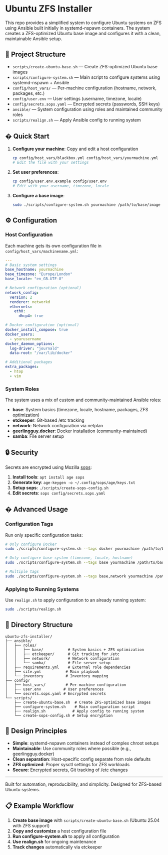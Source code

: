 # Ubuntu ZFS Installer

This repo provides a simplified system to configure Ubuntu systems on ZFS using Ansible built initially in systemd-nspawn containers. The system creates a ZFS-optimized Ubuntu base image and configures it with a clean, maintainable Ansible setup.

## 🧱 Project Structure

- `scripts/create-ubuntu-base.sh` — Create ZFS-optimized Ubuntu base images
- `scripts/configure-system.sh` — Main script to configure systems using systemd-nspawn + Ansible
- `config/host_vars/` — Per-machine configuration (hostname, network, packages, etc.)
- `config/user.env` — User settings (username, timezone, locale)
- `config/secrets.sops.yaml` — Encrypted secrets (passwords, SSH keys)
- `ansible/` — System configuration using roles and maintained community roles
- `scripts/realign.sh` — Apply Ansible config to running system

## � Quick Start

1. **Configure your machine**: Copy and edit a host configuration

   ```bash
   cp config/host_vars/blackbox.yml config/host_vars/yourmachine.yml
   # Edit the file with your settings
   ```

2. **Set user preferences**:

   ```bash
   cp config/user.env.example config/user.env
   # Edit with your username, timezone, locale
   ```

3. **Configure a base image**:

   ```bash
   sudo ./scripts/configure-system.sh yourmachine /path/to/base/image
   ```

## ⚙️ Configuration

### Host Configuration

Each machine gets its own configuration file in `config/host_vars/machinename.yml`:

```yaml
---
# Basic system settings
base_hostname: yourmachine
base_timezone: "Europe/London"
base_locale: "en_GB.UTF-8"

# Network configuration (optional)
network_config:
  version: 2
  renderer: networkd
  ethernets:
    eth0:
      dhcp4: true

# Docker configuration (optional)
docker_install_compose: true
docker_users:
  - yourusername
docker_daemon_options:
  log-driver: "journald"
  data-root: "/var/lib/docker"

# Additional packages
extra_packages:
  - htop
  - vim
```

### System Roles

The system uses a mix of custom and community-maintained Ansible roles:

- **base**: System basics (timezone, locale, hostname, packages, ZFS optimization)
- **etckeeper**: Git-based /etc tracking  
- **network**: Network configuration via netplan
- **geerlingguy.docker**: Docker installation (community-maintained)
- **samba**: File server setup

## 🔒 Security

Secrets are encrypted using Mozilla [sops](https://github.com/mozilla/sops):

1. **Install tools**: `apt install age sops`
2. **Generate key**: `age-keygen -o ~/.config/sops/age/keys.txt`
3. **Setup sops**: `./scripts/create-sops-config.sh`
4. **Edit secrets**: `sops config/secrets.sops.yaml`

## � Advanced Usage

### Configuration Tags

Run only specific configuration tasks:

```bash
# Only configure Docker
sudo ./scripts/configure-system.sh --tags docker yourmachine /path/to/base/image

# Only configure base system (timezone, locale, hostname)  
sudo ./scripts/configure-system.sh --tags base yourmachine /path/to/base/image

# Multiple tags
sudo ./scripts/configure-system.sh --tags base,network yourmachine /path/to/base/image
```

### Applying to Running Systems

Use `realign.sh` to apply configuration to an already running system:

```bash
sudo ./scripts/realign.sh
```

## 📁 Directory Structure

```text
ubuntu-zfs-installer/
├── ansible/
│   ├── roles/
│   │   ├── base/           # System basics + ZFS optimization
│   │   ├── etckeeper/      # Git tracking for /etc
│   │   ├── network/        # Network configuration  
│   │   └── samba/          # File server setup
│   ├── requirements.yml    # External role dependencies
│   ├── site.yml           # Main playbook
│   └── inventory          # Inventory mapping
├── config/
│   ├── host_vars/         # Per-machine configuration
│   ├── user.env          # User preferences  
│   └── secrets.sops.yaml # Encrypted secrets
└── scripts/
    ├── create-ubuntu-base.sh  # Create ZFS-optimized base images
    ├── configure-system.sh    # Main configuration script
    ├── realign.sh            # Apply config to running system
    └── create-sops-config.sh # Setup encryption
```

## 🎯 Design Principles

- **Simple**: systemd-nspawn containers instead of complex chroot setups
- **Maintainable**: Use community roles where possible (e.g., geerlingguy.docker)
- **Clean separation**: Host-specific config separate from role defaults
- **ZFS optimized**: Proper sysctl settings for ZFS workloads
- **Secure**: Encrypted secrets, Git tracking of /etc changes

---

Built for automation, reproducibility, and simplicity. Designed for ZFS-based Ubuntu systems.

## 📋 Example Workflow

1. **Create base image** with `scripts/create-ubuntu-base.sh` (Ubuntu 25.04 with ZFS support)
2. **Copy and customize** a host configuration file
3. **Run configure-system.sh** to apply all configuration
4. **Use realign.sh** for ongoing maintenance
5. **Track changes** automatically via etckeeper
